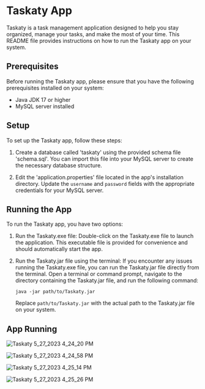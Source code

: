 # Taskaty App

Taskaty is a task management application designed to help you stay organized, manage your tasks, and make the most of your time. This README file provides instructions on how to run the Taskaty app on your system.

## Prerequisites

Before running the Taskaty app, please ensure that you have the following prerequisites installed on your system:

- Java JDK 17 or higher
- MySQL server installed

## Setup

To set up the Taskaty app, follow these steps:

1. Create a database called 'taskaty' using the provided schema file 'schema.sql'. You can import this file into your MySQL server to create the necessary database structure.

2. Edit the 'application.properties' file located in the app's installation directory. Update the `username` and `password` fields with the appropriate credentials for your MySQL server.

## Running the App

To run the Taskaty app, you have two options:

1. Run the Taskaty.exe file: Double-click on the Taskaty.exe file to launch the application. This executable file is provided for convenience and should automatically start the app.

2. Run the Taskaty.jar file using the terminal: If you encounter any issues running the Taskaty.exe file, you can run the Taskaty.jar file directly from the terminal. Open a terminal or command prompt, navigate to the directory containing the Taskaty.jar file, and run the following command:
   ```
   java -jar path/to/Taskaty.jar
   ```
   Replace `path/to/Taskaty.jar` with the actual path to the Taskaty.jar file on your system.

## App Running
![Taskaty 5_27_2023 4_24_20 PM](https://github.com/mhmd-223/Taskaty/assets/110765366/9e272457-3a18-45e9-90df-6fd411269c8a)

![Taskaty 5_27_2023 4_24_58 PM](https://github.com/mhmd-223/Taskaty/assets/110765366/a688f611-3629-4025-9633-d560aab91c2a)

![Taskaty 5_27_2023 4_25_14 PM](https://github.com/mhmd-223/Taskaty/assets/110765366/c7d074f1-5f36-4b98-bdaf-35450858600a)

![Taskaty 5_27_2023 4_25_26 PM](https://github.com/mhmd-223/Taskaty/assets/110765366/6c26a66f-a8e8-42a4-b597-ef10813ac023)
